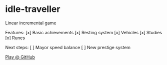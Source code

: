 # idle-traveller
Linear incremental game

Features:
[x] Basic achievements
[x] Resting system
[x] Vehicles
[x] Studies
[x] Runes

Next steps:
[ ] Mayor speed balance
[ ] New prestige system

[Play @ GitHub](https://naoxink.github.io/idle-traveller/)
